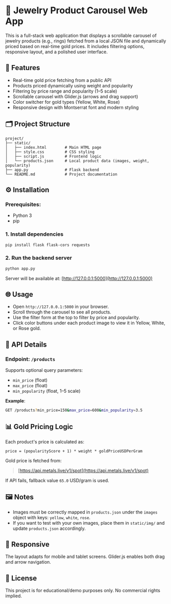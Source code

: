 # 💍 Jewelry Product Carousel Web App

This is a full-stack web application that displays a scrollable carousel of jewelry products (e.g., rings) fetched from a local JSON file and dynamically priced based on real-time gold prices. It includes filtering options, responsive layout, and a polished user interface.

## 🚀 Features

* Real-time gold price fetching from a public API
* Products priced dynamically using weight and popularity
* Filtering by price range and popularity (1–5 scale)
* Scrollable carousel with Glider.js (arrows and drag support)
* Color switcher for gold types (Yellow, White, Rose)
* Responsive design with Montserrat font and modern styling

## 🗂️ Project Structure

```
project/
├── static/
│   ├── index.html        # Main HTML page
│   ├── style.css         # CSS styling
│   ├── script.js         # Frontend logic
│   └── products.json     # Local product data (images, weight, popularity)
├── app.py                # Flask backend
└── README.md             # Project documentation
```

## ⚙️ Installation

### Prerequisites:

* Python 3
* pip

### 1. Install dependencies

```bash
pip install flask flask-cors requests
```

### 2. Run the backend server

```bash
python app.py
```

Server will be available at: [http://127.0.0.1:5000](http://127.0.0.1:5000)

## 🌐 Usage

* Open `http://127.0.0.1:5000` in your browser.
* Scroll through the carousel to see all products.
* Use the filter form at the top to filter by price and popularity.
* Click color buttons under each product image to view it in Yellow, White, or Rose gold.

## 📡 API Details

### Endpoint: `/products`

Supports optional query parameters:

* `min_price` (float)
* `max_price` (float)
* `min_popularity` (float, 1–5 scale)

**Example**:

```bash
GET /products?min_price=150&max_price=600&min_popularity=3.5
```

## 📊 Gold Pricing Logic

Each product's price is calculated as:

```
price = (popularityScore + 1) * weight * goldPriceUSDPerGram
```

Gold price is fetched from:

> [https://api.metals.live/v1/spot](https://api.metals.live/v1/spot)

If API fails, fallback value `65.0` USD/gram is used.

## 🖼️ Notes

* Images must be correctly mapped in `products.json` under the `images` object with keys: `yellow`, `white`, `rose`.
* If you want to test with your own images, place them in `static/img/` and update `products.json` accordingly.

## 📱 Responsive

The layout adapts for mobile and tablet screens. Glider.js enables both drag and arrow navigation.

## 📄 License

This project is for educational/demo purposes only. No commercial rights implied.
